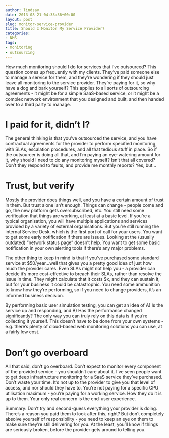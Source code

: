 ```yaml
---
author: lindsay
date: 2013-08-21 04:33:36+00:00
layout: post
slug: monitor-service-provider
title: Should I Monitor My Service Provider?
categories:
- NMS
tags:
- monitoring
- outsourcing
---
```


How much monitoring should I do for services that I’ve outsourced? This question comes up frequently with my clients. They’ve paid someone else to manage a service for them, and they’re wondering if they should just leave all monitoring to the service provider. They’re paying for it, so why have a dog and bark yourself? This applies to all sorts of outsourcing agreements - it might be for a simple SaaS-based service, or it might be a complex network environment that you designed and built, and then handed over to a third party to manage.


# I paid for it, didn’t I?


The general thinking is that you’ve outsourced the service, and you have contractual agreements for the provider to perform specified monitoring, with SLAs, escalation procedures, and all that tedious stuff in place. So if the outsourcer is doing all that, and I’m paying an eye-watering amount for it, why should I need to do any monitoring myself? Isn’t that all covered? Don’t they respond to faults, and provide me monthly reports? Yes, but…


# Trust, but verify


Mostly the provider does things well, and you have a certain amount of trust in them. But trust alone isn’t enough. Things can change - people come and go, the new platform gets oversubscribed, etc. You still need some verification that things are working, at least at a basic level. If you’re a typical organisation, you will have multiple applications and services provided by a variety of external organisations. But you’re still running the internal Service Desk, which is the first port of call for your users. You want to get some early notification if there are issues. Looking at the (usually outdated) “network status page” doesn’t help. You want to get some basic notification in your own alerting tools if there’s any major problems.

The other thing to keep in mind is that if you’ve purchased some standard service at $50/year…well that gives you a pretty good idea of just how much the provider cares. Even SLAs might not help you - a provider can decide it’s more cost-effective to breach their SLAs, rather than resolve the issue in time. They might calculate that it costs $x, and they can sustain it, but for your business it could be catastrophic. You need some ammunition to know how they’re performing, so if you need to change providers, it’s an informed business decision.

By performing basic user simulation testing, you can get an idea of A) Is the service up and responding, and B) Has the performance changed significantly? The only way you can truly rely on this data is if you’re collecting it yourself. This doesn’t have to be done from your own systems - e.g. there’s plenty of cloud-based web monitoring solutions you can use, at a fairly low cost.


# Don’t go overboard


All that said, don’t go overboard. Don’t expect to monitor every component of the provided service - you shouldn’t care about it. I’ve seen people want to get deep infrastructure monitoring for a SaaS service they’ve purchased. Don’t waste your time. It’s not up to the provider to give you that level of access, and nor should they have to. You’re not paying for a specific CPU utilisation maximum - you’re paying for a working service. How they do it is up to them. Your only real concern is the end-user experience.

Summary: Don’t try and second-guess everything your provider is doing. There’s a reason you paid them to look after this, right? But don’t completely absolve yourself of responsibility - you need to keep an eye on them to make sure they’re still delivering for you. At the least, you’ll know if things are seriously broken, before the provider gets around to telling you.
